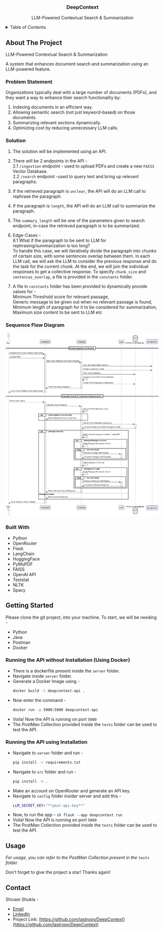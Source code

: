 <!-- PROJECT LOGO -->
<br />
<div align="center">
<h3 align="center">DeepContext</h3>

  <p align="center">
    LLM-Powered Contextual Search & Summarization
  </p>
</div>

<!-- TABLE OF CONTENTS -->
<details>
  <summary>Table of Contents</summary>
  <ol>
    <li>
      <a href="#about-the-project">About The Project</a>
      <ul>
        <li><a href="#problem-statement">Problem Statement</a></li>
        <li><a href="#solution">Solution</a></li>
        <li><a href="#sequence-flow-diagram">Sequence Flow Diagram</a></li>
        <li><a href="#built-with">Built With</a></li>
      </ul>
    </li>
    <li>
      <a href="#getting-started">Getting Started</a>
      <ul>
       <li><a href="#running-the-api-without-installation-using-docker">Running the API without Installation (Using Docker)</a></li>
        <li><a href="#running-the-api-using-installation">Running the API using Installation</a></li>
      </ul>
    </li>
    <li><a href="#usage">Usage</a></li>
    <li><a href="#contact">Contact</a></li>
  </ol>
</details>

<!-- ABOUT THE PROJECT -->

## About The Project

LLM-Powered Contextual Search & Summarization

A system that enhances document search and summarization using an LLM-powered feature.

### Problem Statement

Organizations typically deal with a large number of documents (PDFs), and they want a way to enhance their search functionality by:

1. Indexing documents in an efficient way.
2. Allowing semantic search (not just keyword-based) on those documents.
3. Summarizing relevant sections dynamically.
4. Optimizing cost by reducing unnecessary LLM calls.

### Solution

1. The solution will be implemented using an API.
2. There will be 2 endpoints in the API -  
   2.1 `/ingestion` endpoint - used to upload PDFs and create a new `FAISS` Vector Database.  
   2.2 `/search` endpoint -used to query text and bring up relevant paragraphs.
3. If the retrieved paragraph is `unclear`, the API will do an LLM call to rephrase the paragraph.
4. If the paragraph is `length`, the API will do an LLM call to summarize the paragraph.
5. The `summary_length` will be one of the parameters given to search endpoint, in-case the retrieved paragraph is to be summarized.
6. Edge-Cases -  
   6.1 What if the paragraph to be sent to LLM for rephrasing/summarization is too long?  
   To handle this case, we will iteratively divide the paragraph into chunks of certain size, with some sentences overlap between them. In each LLM call, we will ask the LLM to consider the previous response and do the task for the current chunk. At the end, we will join the individual responses to get a collective response. To specify `chunk_size` and `sentences_overlap`, a file is provided in the `constants` folder.

7. A file in `constants` folder has been provided to dynamically provide values for -  
   Minimum Threshold score for relevant passage,  
   Generic message to be given out when no relevant passage is found,  
   Minimum length of paragraph for it to be considered for summarization,  
   Maximum size content to be sent to LLM etc

### Sequence Flow Diagram

<div align="center">
    <img src="appFlow.png" alt="Sequence Flow Diagram">
</div>

### Built With

- Python
- OpenRouter
- Flask
- LangChain
- HuggingFace
- PyMuPDF
- FAISS
- OpenAI API
- Textstat
- NLTK
- Spacy

<!-- GETTING STARTED -->

## Getting Started

Please clone the git project, into your machine.
To start, we will be needing -

- Python
- Java
- Postman
- Docker

### Running the API without Installation (Using Docker)

- There is a dockerfile present inside the `server` folder.
- Navigate inside `server` folder.
- Generate a Docker Image using -
     ```sh
     docker build -t deepcontext-api .
     ```
- Now enter the command -
     ```sh
     docker run -p 5000:5000 deepcontext-api
     ```
- Voila! Now the API is running on port `5000`
- The PostMan Collection provided inside the `tests` folder can be used to test the API.

### Running the API using Installation

- Navigate to `server` folder and run -
     ```sh
     pip install -r requirements.txt
     ```
- Navigate to `src` folder and run -
     ```sh
     pip install -e .
     ```
- Make an account on OpenRouter and generate an API key.
- Navigate to `config` folder insider server and add this -
     ```sh
     LLM_SECRET_KEY="**your-api-key**"
     ```
- Now, to run the app -
  `sh
flask --app deepcontext run
`
- Voila! Now the API is running on port `5000`
- The PostMan Collection provided inside the `tests` folder can be used to test the API.

## Usage

_For usage, you can refer to the PostMan Collection present in the `tests` folder_

Don't forget to give the project a star! Thanks again!

<!-- CONTACT -->

## Contact

Shivam Shukla -

- [Email](mailto:shuklshiva@gmail.com)
- [LinkedIn](https://www.linkedin.com/in/lastropy)
- Project Link: [https://github.com/lastropy/DeepContext](https://github.com/lastropy/DeepContext)
